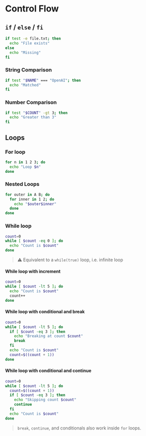 # Control Flow

## `if` / `else` / `fi`

```sh
if test -e file.txt; then
  echo "File exists"
else
  echo "Missing"
fi
```

### String Comparison

```sh
if test "$NAME" === "OpenAI"; then
  echo "Matched"
fi
```

### Number Comparison

```sh
if test "$COUNT" -gt 3; then
  echo "Greater than 3"
fi
```

## Loops

### For loop

```sh
for n in 1 2 3; do
  echo "Loop $n"
done
```

### Nested Loops

```sh
for outer in A B; do
  for inner in 1 2; do
    echo "$outer$inner"
  done
done
```

### While loop

```sh
count=0
while [ $count -eq 0 ]; do
  echo "Count is $count"
done
```
> ⚠️ Equivalent to a `while(true)` loop, i.e. infinite loop

#### While loop with increment

```sh
count=0
while [ $count -lt 5 ]; do
  echo "Count is $count"
  count++
done
```

#### While loop with conditional and break

```sh
count=0
while [ $count -lt 5 ]; do
  if [ $count -eq 3 ]; then
    echo "Breaking at count $count"
    break
  fi
  echo "Count is $count"
  count=$((count + 1))
done
```

#### While loop with conditional and continue

```sh
count=0
while [ $count -lt 5 ]; do
  count=$((count + 1))
  if [ $count -eq 3 ]; then
    echo "Skipping count $count"
    continue
  fi
  echo "Count is $count"
done
```

> `break`, `continue`, and conditionals also work inside `for` loops.